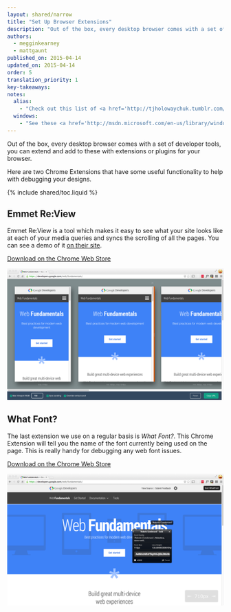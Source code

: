```yaml
---
layout: shared/narrow
title: "Set Up Browser Extensions"
description: "Out of the box, every desktop browser comes with a set of developer tools, you can extend and add to these with extensions or plugins for your browser."
authors:
  - megginkearney
  - mattgaunt
published_on: 2015-04-14
updated_on: 2015-04-14
order: 5
translation_priority: 1
key-takeaways:
notes:
  alias:
    - "Check out this list of <a href='http://tjholowaychuk.tumblr.com/post/26904939933/git-extras-introduction-screencast'> Git aliases</a>."
  windows:
    - "See these <a href='http://msdn.microsoft.com/en-us/library/windows/desktop/ms682057(v=vs.85).aspx'>instructions for setting up Windows aliases</a>."
---
```


<p class="intro">
  Out of the box, every desktop browser comes with a set of developer tools, you can extend and add to these with extensions or plugins for your browser.
</p>

Here are two Chrome Extensions that have some useful functionality to help with
debugging your designs.

{% include shared/toc.liquid %}

## Emmet Re:View

Emmet Re:View is a tool which makes it easy to see what your site looks like at
each of your media queries and syncs the scrolling of all the pages. You can see
a demo of it [on their
site](http://re-view.emmet.io/).

[Download on the Chrome Web
Store](https://chrome.google.com/webstore/detail/emmet-review/epejoicbhllgiimigokgjdoijnpaphdp)

<img src="imgs/emmet-review-extension.png" alt="Screenshot of Emmet Review Extension" />

## What Font?

The last extension we use on a regular basis is *What Font?*. This Chrome Extension
will tell you the name of the font currently being used on the page. This is
really handy for debugging any web font issues.

[Download on the Chrome Web
Store](https://chrome.google.com/webstore/detail/whatfont/jabopobgcpjmedljpbcaablpmlmfcogm)

<img src="imgs/what-font-extension.png" alt="Screenshot of the What Font Chrome Extension" />


